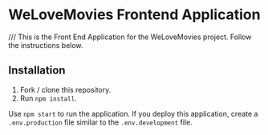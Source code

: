 # WeLoveMovies Frontend Application
///
This is the Front End Application for the WeLoveMovies project. Follow the instructions below.
## Installation

1. Fork / clone this repository.
1. Run `npm install`.

Use `npm start` to run the application. If you deploy this application, create a `.env.production` file similar to the `.env.development` file.
